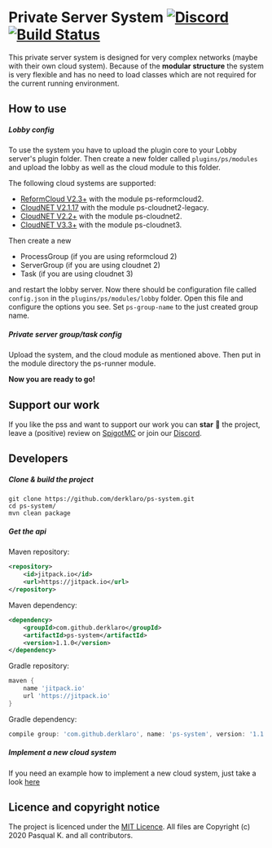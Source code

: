 # Private Server System [![Discord](https://img.shields.io/discord/499666347337449472.svg?color=7289DA&label=discord)](https://discord.gg/uskXdVZ) [![Build Status](https://travis-ci.com/derklaro/ps-system.svg?branch=master)](https://travis-ci.com/derklaro/ps-system)

This private server system is designed for very complex networks (maybe with their own cloud system).
Because of the **modular structure** the system is very flexible and has no need to load classes which
are not required for the current running environment.

## How to use
##### Lobby config
To use the system you have to upload the plugin core to your Lobby server's plugin folder. Then create
a new folder called `plugins/ps/modules` and upload the lobby as well as the cloud module to this folder.

The following cloud systems are supported: 
 - [ReformCloud V2.3+](https://github.com/derklaro/reformcloud2) with the module ps-reformcloud2.
 - [CloudNET V2.1.17](https://github.com/CloudNetService/CloudNet) with the module ps-cloudnet2-legacy.
 - [CloudNET V2.2+](https://github.com/CloudNetService/CloudNet) with the module ps-cloudnet2.
 - [CloudNET V3.3+](https://github.com/CloudNetService/CloudNet-v3) with the module ps-cloudnet3.
 
Then create a new 
 - ProcessGroup (if you are using reformcloud 2)
 - ServerGroup (if you are using cloudnet 2)
 - Task (if you are using cloudnet 3)

and restart the lobby server. Now there should be configuration file called `config.json` in the
`plugins/ps/modules/lobby` folder. Open this file and configure the options you see. Set `ps-group-name` to
the just created group name.

##### Private server group/task config

Upload the system, and the cloud module as mentioned above. Then put in the module directory the 
ps-runner module. 

**Now you are ready to go!**

## Support our work
If you like the pss and want to support our work you can **star** :star2: the project, leave a (positive)
review on [SpigotMC]() or join our [Discord](https://discord.gg/uskXdVZ).

## Developers
##### Clone & build the project
```
git clone https://github.com/derklaro/ps-system.git
cd ps-system/
mvn clean package
```

##### Get the api
Maven repository:
```xml
<repository>
    <id>jitpack.io</id>
    <url>https://jitpack.io</url>
</repository>
```

Maven dependency:
```xml
<dependency>
    <groupId>com.github.derklaro</groupId>
    <artifactId>ps-system</artifactId>
    <version>1.1.0</version>
</dependency>
```

Gradle repository:
```groovy
maven {
    name 'jitpack.io'
    url 'https://jitpack.io'
}
```

Gradle dependency:
```groovy
compile group: 'com.github.derklaro', name: 'ps-system', version: '1.1.0'
```

##### Implement a new cloud system

If you need an example how to implement a new cloud system, just take a look [here](https://github.com/derklaro/ps-system/ps-cloudnet3/src/main/java/com/github/derklaro/privateservers/cloudnet/v3)

## Licence and copyright notice
The project is licenced under the [MIT Licence](https://github.com/derklaro/ps-system/blob/master/LICENSE).
All files are Copyright (c) 2020 Pasqual K. and all contributors.

